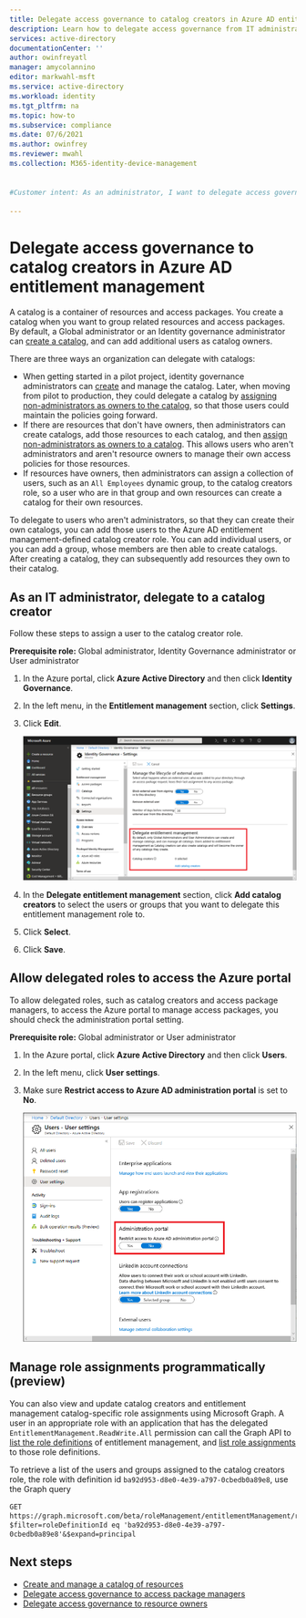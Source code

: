 ```yaml
---
title: Delegate access governance to catalog creators in Azure AD entitlement management - Azure Active Directory
description: Learn how to delegate access governance from IT administrators to catalog creators and project managers so that they can manage access themselves.
services: active-directory
documentationCenter: ''
author: owinfreyatl
manager: amycolannino
editor: markwahl-msft
ms.service: active-directory
ms.workload: identity
ms.tgt_pltfrm: na
ms.topic: how-to
ms.subservice: compliance
ms.date: 07/6/2021
ms.author: owinfrey
ms.reviewer: mwahl
ms.collection: M365-identity-device-management


#Customer intent: As an administrator, I want to delegate access governance from IT administrators to department managers and project managers so that they can manage access themselves.

---
```


# Delegate access governance to catalog creators in Azure AD entitlement management

A catalog is a container of resources and access packages. You create a catalog when you want to group related resources and access packages. By default, a Global administrator or an Identity governance administrator can [create a catalog](entitlement-management-catalog-create.md), and can add additional users as catalog owners.

There are three ways an organization can delegate with catalogs:

- When getting started in a pilot project, identity governance administrators can [create](entitlement-management-catalog-create.md) and manage the catalog.  Later, when moving from pilot to production, they could delegate a catalog by [assigning non-administrators as owners to the catalog](entitlement-management-catalog-create.md#add-more-catalog-owners), so that those users could maintain the policies going forward.
- If there are resources that don't have owners, then administrators can create catalogs, add those resources to each catalog, and then [assign non-administrators as owners to a catalog](entitlement-management-catalog-create.md#add-more-catalog-owners).  This allows users who aren't administrators and aren't resource owners to manage their own access policies for those resources.
- If resources have owners, then administrators can assign a collection of users, such as an `All Employees` dynamic group, to the catalog creators role, so a user who are in that group and own resources can create a catalog for their own resources.

To delegate to users who aren't administrators, so that they can create their own catalogs, you can add those users to the Azure AD entitlement management-defined catalog creator role. You can add individual users, or you can add a group, whose members are then able to create catalogs.  After creating a catalog, they can subsequently add resources they own to their catalog.

## As an IT administrator, delegate to a catalog creator

Follow these steps to assign a user to the catalog creator role.

**Prerequisite role:** Global administrator, Identity Governance administrator or User administrator

1. In the Azure portal, click **Azure Active Directory** and then click **Identity Governance**.

1. In the left menu, in the **Entitlement management** section, click **Settings**.

1. Click **Edit**.

    ![Settings to add catalog creators](./media/entitlement-management-delegate-catalog/settings-delegate.png)

1. In the **Delegate entitlement management** section, click **Add catalog creators** to select the users or groups that you want to delegate this entitlement management role to.

1. Click **Select**.

1. Click **Save**.

## Allow delegated roles to access the Azure portal

To allow delegated roles, such as catalog creators and access package managers, to access the Azure portal to manage access packages, you should check the administration portal setting.

**Prerequisite role:** Global administrator or User administrator

1. In the Azure portal, click **Azure Active Directory** and then click **Users**.

1. In the left menu, click **User settings**.

1. Make sure **Restrict access to Azure AD administration portal** is set to **No**.

    ![Azure AD user settings - Administration portal](./media/entitlement-management-delegate-catalog/user-settings.png)

## Manage role assignments programmatically (preview)

You can also view and update catalog creators and entitlement management catalog-specific role assignments using Microsoft Graph.  A user in an appropriate role with an application that has the delegated `EntitlementManagement.ReadWrite.All` permission can call the Graph API to [list the role definitions](/graph/api/rbacapplication-list-roledefinitions) of entitlement management, and [list role assignments](/graph/api/rbacapplication-list-roleassignments) to those role definitions.

To retrieve a list of the users and groups assigned to the catalog creators role, the role with definition id `ba92d953-d8e0-4e39-a797-0cbedb0a89e8`, use the Graph query

```http
GET https://graph.microsoft.com/beta/roleManagement/entitlementManagement/roleAssignments?$filter=roleDefinitionId eq 'ba92d953-d8e0-4e39-a797-0cbedb0a89e8'&$expand=principal
```


## Next steps

- [Create and manage a catalog of resources](entitlement-management-catalog-create.md)
- [Delegate access governance to access package managers](entitlement-management-delegate-managers.md)
- [Delegate access governance to resource owners](entitlement-management-delegate.md)

